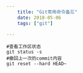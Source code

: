```yaml
---
    title: "Git常用命令备忘"
    date: 2018-05-06
    tags: ["git"]
    
---
```


```shell script
#查看工作区状态
git status -s
#撤回上一次的commit内容
git reset --hard HEAD~
```